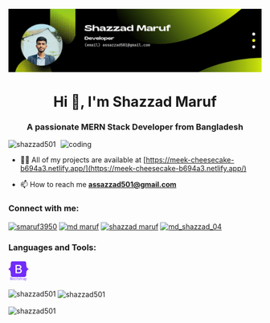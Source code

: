 ![logo](https://github.com/Shazzad501/Shazzad501/blob/main/me2.jpg)
<h1 align="center">Hi 👋, I'm Shazzad Maruf</h1>
<h3 align="center">A passionate MERN Stack Developer from Bangladesh</h3>
<img align="right" alt="coding" width="400" src="https://user-images.githubusercontent.com/55389276/140866485-8fb1c876-9a8f-4d6a-98dc-08c4981eaf70.gif"/>

<p align="left"> <img src="https://komarev.com/ghpvc/?username=shazzad501&label=Profile%20views&color=0e75b6&style=flat" alt="shazzad501" /> </p>

- 👨‍💻 All of my projects are available at [https://meek-cheesecake-b694a3.netlify.app/](https://meek-cheesecake-b694a3.netlify.app/)

- 📫 How to reach me **assazzad501@gmail.com**

<h3 align="left">Connect with me:</h3>
<p align="left">
<a href="https://twitter.com/smaruf3950" target="blank"><img align="center" src="https://raw.githubusercontent.com/rahuldkjain/github-profile-readme-generator/master/src/images/icons/Social/twitter.svg" alt="smaruf3950" height="30" width="40" /></a>
<a href="https://linkedin.com/in/md maruf" target="blank"><img align="center" src="https://raw.githubusercontent.com/rahuldkjain/github-profile-readme-generator/master/src/images/icons/Social/linked-in-alt.svg" alt="md maruf" height="30" width="40" /></a>
<a href="https://fb.com/shazzad maruf" target="blank"><img align="center" src="https://raw.githubusercontent.com/rahuldkjain/github-profile-readme-generator/master/src/images/icons/Social/facebook.svg" alt="shazzad maruf" height="30" width="40" /></a>
<a href="https://instagram.com/md_shazzad_04" target="blank"><img align="center" src="https://raw.githubusercontent.com/rahuldkjain/github-profile-readme-generator/master/src/images/icons/Social/instagram.svg" alt="md_shazzad_04" height="30" width="40" /></a>
</p>

<h3 align="left">Languages and Tools:</h3>
<p align="left"> 
    <a href="https://getbootstrap.com" target="_blank" rel="noreferrer"> 
        <img src="https://raw.githubusercontent.com/devicons/devicon/master/icons/bootstrap/bootstrap-plain-wordmark.svg" alt="bootstrap" width="40" height="40"/> 
    </a> 
    <!-- Add more languages and tools here -->
</p>

<p><img align="left" src="https://github-readme-stats.vercel.app/api/top-langs?username=shazzad501&show_icons=true&locale=en&layout=compact" alt="shazzad501" /></p>

<p>&nbsp;<img align="center" src="https://github-readme-stats.vercel.app/api?username=shazzad501&show_icons=true&locale=en" alt="shazzad501" /></p>

<p><img align="center" src="https://github-readme-streak-stats.herokuapp.com/?user=shazzad501&" alt="shazzad501" /></p>
